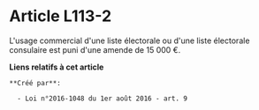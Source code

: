 # Article L113-2

L'usage commercial d'une liste électorale ou d'une liste électorale consulaire est puni d'une amende de 15 000 €.

**Liens relatifs à cet article**

	**Créé par**:

	  - Loi n°2016-1048 du 1er août 2016 - art. 9
